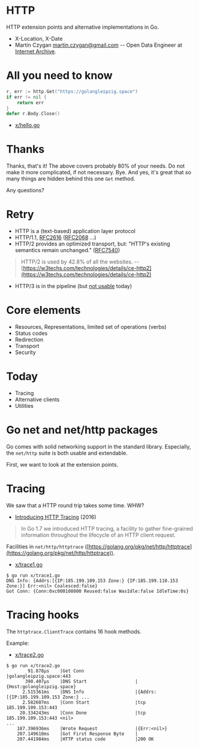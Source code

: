 # HTTP

HTTP extension points and alternative implementations in Go.

* X-Location, X-Date
* Martin Czygan <martin.czygan@gmail.com> -- Open Data Engineer at [Internet
  Archive](https://archive.org/).

# All you need to know

```go
r, err := http.Get("https://golangleipzig.space")
if err != nil {
    return err
}
defer r.Body.Close()
```

* [x/hello.go](x/hello.go)

# Thanks

Thanks, that's it! The above covers probably 80% of your needs. Do not make it
more complicated, if not necessary. Bye. And yes, it's great that so many
things are hidden behind this one `Get` method.

Any questions?

# Retry

* HTTP is a (text-based) application layer protocol
* HTTP/1.1, [RFC2616](https://tools.ietf.org/html/rfc2616)
  ([RFC2068](https://tools.ietf.org/html/rfc2068) ...)
* HTTP/2 provides an optimized transport, but: "HTTP's existing semantics
  remain unchanged." ([RFC7540](https://tools.ietf.org/html/rfc7540))

> HTTP/2 is used by 42.8% of all the websites. --
> [https://w3techs.com/technologies/details/ce-http2](https://w3techs.com/technologies/details/ce-http2)

* HTTP/3 is in the pipeline (but [not usable](https://caniuse.com/#feat=http3) today)

# Core elements

* Resources, Representations, limited set of operations (verbs)
* Status codes
* Redirection
* Transport
* Security

# Today

* Tracing
* Alternative clients
* Utilities

# Go net and net/http packages

Go comes with solid networking support in the standard library. Especially, the
`net/http` suite is both usable and extendable.

First, we want to look at the extension points.

# Tracing

We saw that a HTTP round trip takes some time. WHW?

* [Introducing HTTP Tracing](https://blog.golang.org/http-tracing) (2016)

> In Go 1.7 we introduced HTTP tracing, a facility to gather fine-grained
> information throughout the lifecycle of an HTTP client request.

Facilities in `net/http/httptrace` ([https://golang.org/pkg/net/http/httptrace](https://golang.org/pkg/net/http/httptrace)).

* [x/trace1.go](x/trace1.go)

```
$ go run x/trace1.go
DNS Info: {Addrs:[{IP:185.199.109.153 Zone:} {IP:185.199.110.153 Zone:}] Err:<nil> Coalesced:false}
Got Conn: {Conn:0xc000108000 Reused:false WasIdle:false IdleTime:0s}
```

# Tracing hooks

The `httptrace.ClientTrace` contains 16 hook methods.

Example:

* [x/trace2.go](x/trace2.go)

```
$ go run x/trace2.go
        91.878µs    |Get Conn                   |golangleipzig.space:443
       390.407µs    |DNS Start                  |{Host:golangleipzig.space}
      2.515361ms    |DNS Info                   |{Addrs:[{IP:185.199.109.153 Zone:} ...
      2.582607ms    |Conn Start                 |tcp 185.199.109.153:443
     20.334243ms    |Conn Done                  |tcp 185.199.109.153:443 <nil>
...
    187.396936ms    |Wrote Request              |{Err:<nil>}
    207.149618ms    |Got First Response Byte    |
    207.441984ms    |HTTP status code           |200 OK
```
